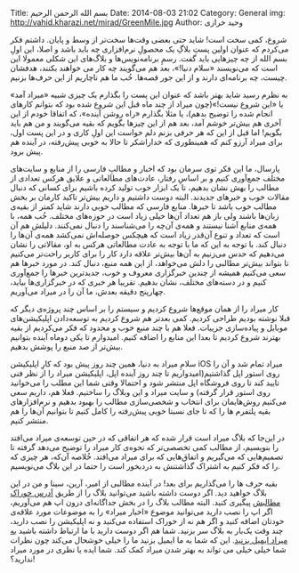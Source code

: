 Title: بسم الله الرحمن الرحیم
Date: 2014-08-03 21:02
Category: General
img: http://vahid.kharazi.net/mirad/GreenMile.jpg
Author: وحید خرازی

شروع، کمی سخت است! شاید حتی بعضی وقت‌ها سخت‌تر از وسط و پایان. داشتم فکر می‌کردم که عنوان اولین پستِ بلاگِ یک محصولِ نرم‌افزاری چه باید باشد و اصلا، این اولِ بسم الله از چه چیزهایی باید گفت. رسمِ برنامه‌نویس‌ها و بلاگ‌های این شکلی معمولا این است که می‌نویسند «سلام دنیا!»، بعد هم می‌گویند چه کار می خواهند بکنند، هدفشان چیست، چه برنامه‌ای دارند و از این جور قصه‌ها. خُب ما هم ناچاریم از این حرف‌ها بزنیم.

به نظرم رسید شاید بهتر باشد که عنوان این پست را بگذارم یک چیزی شبیه «میراد آمد» یا «این شروع نیست!»(چون میراد از چند ماه قبل این شروع شده بود که بتوانم کارهای انجام شده را توضیح بدهم)، یا مثلا بگذارم «راه روشن آینده»، که اتفاقا خودم از این آخری هم بیش‌تر خوشم آمد، بعد هم از این چیزها بگویم که بقیه می‌گویند و من هم باید بگویم! اما قبل از این که هر حرفی بزنم دلم خواست این اولِ کاری و در این پست اول، برای میراد آرزو کنم که همینطوری که خدا‌را‌شکر تا حالا به خوبی پیش‌رفته، در آینده هم پیش‌ برود.

پارسال، ما این فکر توی سرمان بود که اخبار و مطالبِ فارسی را از منابع و سایت‌های مختلف جمع‌آوری کنیم و بر اساسِ رفتار، عادت‌های مطالعاتی و علایق هرکس تعدادی از مطالب را بهش نشان بدهیم، تا یک ابزار خوب تولید کرده باشیم برای کسانی که دنبال مقالات خوب و خبرهای جدیدند. البته دوست داشتیم و داریم بیش‌تر تاکید کارمان بر بخش مطالب خوب باشد تا خبرها. منابع فارسی که مطالب خوبی دارند شاید کمتر از بقیه‌ی زبان‌ها باشند ولی باز هم تعداد آن‌ها خیلی زیاد است در حوزه‌های مختلف. خُب همه، با همه‌ی منابع آشنا نیستند و همه‌ی آن‌چه را می‌شناسند را دنبال نمی‌کنند. دلیلش هم آن است که تعداد و تنوع آن‌قدر زیاد است که هیچکس حوصله‌اش نمی‌کشد همه‌ی آن‌ها را دنبال کند. با توجه به این که ما با توجه به عادت مطالعاتی هرکس به او، مقالاتی را نشان می‌دهیم که حدس می‌زنیم به آن‌ها بیش‌تر علاقه دارد کار را برای کاربر راحت‌تر می‌کنیم تا بتواند بیش‌تر مطالبی را دلش می‌خواهد، از این همه منبع، دنبال کند. در مورد خبرها هم سعی می‌کنیم همیشه از چندین خبرگزاری معروف و خوب، جدید‌ترین خبر‌ها را جمع‌آوری کنیم و در دسته‌های مختلف، نشان بدهیم. تقریبا هر خبری که در خبرگزاری‌ها بیاید، چهار‌پنج‌ دقیقه بعدش، ما آن را در میراد می‌آوریم.

کار میراد را از همان موقع‌ها شروع کردیم و سیستم را بر اساس چند پروژه‌ی دیگر که قبلا نوشته بودیم طراحی کردیم. کمی بعد‌تر هم شروع کردیم به توسعه‌دادن اپلیکیشن‌های موبایل و پیاده‌سازی جزییات. فعلا هم با چند منبع خوب و محدود که فکر می‌کردیم از بقیه بهترند شروع کردیم تا بعدا این منابع را اضافه کنیم. امیدوارم تا یکی دوماه آینده بتوانیم بیش‌تر از صد منبع را پوشش بدهیم.

سلامِ میراد به دنیا، همین چند روز پیش بود که کارِ اپلیکیشن <span class="englishText">iOS</span> میراد تمام شد و آن را روی استور اپل گذاشتیم(امیدواریم تا چند روز آینده اپل، اپلیکیشن میراد را از نظر فنی تایید کند تا روی فروشگاه اپل منتشر شود و احتمالا وقتی شما این مطلب را می‌خوانید روی استور قرار گرفته) و سایت میراد و این وبلاگ را ساختیم. فعلا هم، داریم سعی می‌کنیم روش‌هایمان برای انتخاب و شخصی‌سازی مطالب را بهبود بدهیم و نرم‌افزارهای بقیه پلتفرم ها را که تا جای نسبتا خوبی پیش‌رفته را کامل کنیم تا بتوانیم آن‌ها را هم منتشر کنیم.

در این‌جا که بلاگ میراد است قرار شده که هر اتفاقی که در حین توسعه‌ی میراد می‌افتد را بنویسیم، از مطالب کمی تخصصی‌تر که نحوه‌ی کار میراد را توضیح می‌دهد گرفته تا تصمیم‌هایی که می‌گیریم و اتفاق‌هایی که برای میراد می‌افتد. خُلاصه آن‌که، هر چیزی که را که فکر کنیم به اشتراک گذاشتنش به دردبخور است را حتما در این بلاگ می‌نویسیم. 

بقیه حرف ها را می‌گذاریم برای بعد! در آینده‌ مطالبی از امیر، آرین، سینا و من در این بلاگ خواهید دید. اگر دوست داشته باشید می‌توانید بلاگ را از طریق [آدرس خوراک‌ مطالبش](feed://blog.mirad.ir/feeds/all.atom.xml) پیگیری کنید. البته مطالب بلاگ را در بخش جداگانه‌ای درون اپ هم می‌آوریم، اگر اپ را نصب دارید می‌توانید موضوع «اخبار میراد» را به موضوعات مورد علاقه‌ی خودتان اضافه کنید و اگر هم نه از خوراک استفاده می‌کنید و نه اپلیکیشن را نصب دارید، چند وقت یک‌بار به بلاگ سر بزنید. شما هم اگر دوست دارید با ما ارتباط داشته باشید [به میراد ایمیل بزنید](mailto:mirad@mirad.flowdock.com?Subject=From%20Blog). این که شما به ما ایمیل بزنید ما را خیلی خوشحال می‌کند چون نظرات شما خیلی خیلی می تواند به بهتر شدن میراد کمک کند. شما ایده یا نظری در مورد میراد ندارید؟!



